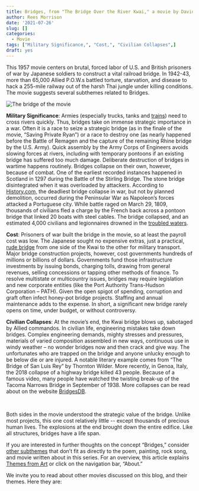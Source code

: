 ```yaml
---
title: Bridges, from "The Bridge Over the River Kwai," a movie by David Lean
author: Rees Morrison
date: '2021-07-26'
slug: []
categories:
  - Movie
tags: ["Military Significance,", "Cost,", "Civilian Collapses",]
draft: yes
---
```


This 1957 movie centers on brutal, forced labor of U.S. and British prisoners of war by Japanese soldiers to construct a vital railroad bridge.   In 1942-43, more than 65,000 Allied P.O.W.s battled torture, starvation, and disease to hack a 255-mile railway out of the harsh Thai jungle under killing conditions.  The movie suggests several subthemes related to Bridges.

<!--more-->

![The bridge of the movie](/media/BridgesKwai.jpg)

**Military Significance**: Armies (especially trucks, tanks and [trains](Monet)) need to cross rivers quickly.  Thus, bridges take on immense strategic importance in a war.   Often it is a race to seize a strategic bridge (as in the finale of the movie, “Saving Private Ryan”) or a race to destroy one (as nearly happened before the Battle of Remagen and the capture of the remaining Rhine bridge by the U.S. Army).  Quick assembly by the Army Corps of Engineers avoids slowing forces at rivers, including with temporary pontoons if an existing bridge has suffered too much damage. 
Deliberate destruction of bridges in wartime happens routinely.  Bridges collapse on their own, however, because of combat.  One of the earliest recorded instances happened in Scotland in 1297 during the Battle of the Stirling Bridge.  The stone bridge disintegrated when it was overloaded by attackers.  According to [History.com,](https://www.history.com/news/deadly-bridge-collapses) the deadliest bridge collapse in war, but not by planned demolition, occurred during the Peninsular War as Napoleon’s forces attacked a Portuguese city. While battle raged on March 29, 1809, thousands of civilians fled a charge by the French back across a pontoon bridge that linked 20 boats with steel cables.  The bridge collapsed, and an estimated 4,000 civilians and legionnaires drowned in the [troubled waters](Troubled).

**Cost**:  Prisoners of war built the bridge in the movie, so at least the payroll cost was low.  The Japanese sought no expensive extras, just a practical, [rude bridge](Concord) from one side of the Kwai to the other for military transport.  Major bridge construction projects, however, cost governments hundreds of millions or billions of dollars.  Governments fund those infrastructure investments by issuing bonds, charging tolls, drawing from general revenues, selling concessions or tapping other methods of finance.  To resolve multistate or multicountry issues, bridges may require legislation and new corporate entities (like the Port Authority Trans-Hudson Corporation – PATH).    Given the open spigot of spending, corruption and graft often infect honey-pot bridge projects.   Staffing and annual maintenance adds to the expense.  In short, a significant new bridge rarely opens on time, under budget, or without controversy.   

**Civilian Collapses**:  At the movie’s end, the Kwai bridge blows up, sabotaged by Allied commandos.  In civilian life, engineering mistakes take down bridges.  Complex engineering demands, mighty stresses and pressures, materials of varied composition assembled in new ways, continuous use in windy weather – no wonder bridges now and then crack and give way.  The unfortunates who are trapped on the bridge and anyone unlucky enough to be below die or are injured.  A notable literary example comes from “The Bridge of San Luis Rey” by Thornton Wilder.  More recently, in Genoa, Italy, the 2018 collapse of a highway bridge killed 43 people.  Because of a famous video, many people have watched the twisting break-up of the Tacoma Narrows Bridge in September of 1938.  More collapses can be read about on the website [BridgesDB](http://www.bridgesdb.com/bridge-history-facts/famous-bridge-collapses/).  

&nbsp;

Both sides in the movie understood the strategic value of the bridge.  Unlike most projects, this one cost relatively little -- except thousands of precious human lives.  The explosions at the end brought down the entire edifice.  Like all structures, bridges have a life span.

If you are interested in further thoughts on the concept “Bridges,” consider [other subthemes]() that don’t fit as directly to the poem, painting, rock song, and movie written about in this series.  For an overview, this article explains [Themes from Art](http://bit.ly/3sRXopI) or click on the navigation bar, “About.”

We invite you to read about other movies discussed on this blog, and their themes.  Here they are: 
